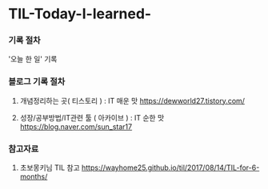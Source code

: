 # TIL-Today-I-learned-

### 기록 절차
'오늘 한 일' 기록 

### 블로그 기록 절차
1. 개념정리하는 곳( 티스토리 )  : IT 매운 맛 
https://dewworld27.tistory.com/

2. 성장/공부방법/IT관련 툴 ( 아카이브 ) : IT 순한 맛 
https://blog.naver.com/sun_star17

### 참고자료
1. 초보몽키님 TIL 참고
https://wayhome25.github.io/til/2017/08/14/TIL-for-6-months/
